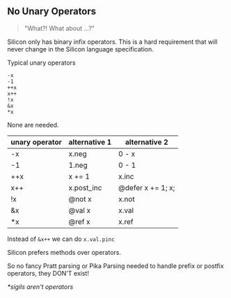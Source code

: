 ## No Unary Operators

> "What?! What about ...?"

Silicon only has binary infix operators. This is a hard requirement that will never change in the Silicon language specification.

Typical unary operators

    -x
    -1
    ++x
    x++
    !x
    &x
    *x

None are needed.

| unary operator | alternative 1 | alternative 2     |
| -------------- | ------------- | ----------------- |
| -x             | x.neg         | 0 - x             |
| -1             | 1.neg         | 0 - 1             |
| ++x            | x += 1        | x.inc             |
| x++            | x.post_inc    | @defer x += 1; x; |
| !x             | @not x        | x.not             |
| &x             | @val x        | x.val             |
| \*x            | @ref x        | x.ref             |

Instead of `&x++` we can do `x.val.pinc`

Silicon prefers methods over operators.

So no fancy Pratt parsing or Pika Parsing needed to handle prefix or postfix operators, they DON'T exist!

_\*sigils aren't operators_
